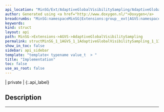 ```yaml
---
api_location: "MinSG/Ext/AdaptiveGlobalVisibilitySampling/AdaptiveGlobalVisibilitySampling.h"
author: Generated using <a href="http://www.doxygen.nl/">Doxygen</a>
breadcrumbs: "MinSG:namespaceMinSG|Extensions:group__ext|AGVS:namespaceMinSG_1_1AGVS|AdaptiveGlobalVisibilitySampling:classMinSG_1_1AGVS_1_1AdaptiveGlobalVisibilitySampling"
keywords: 
kind: struct
layout: api
path: MinSG->Extensions->AGVS->AdaptiveGlobalVisibilitySampling
permalink: structMinSG_1_1AGVS_1_1AdaptiveGlobalVisibilitySampling_1_1Implementation
show_in_toc: false
sidebar: api_sidebar
template: "template< typename value_t  > "
title: "Implementation"
toc: false
use_as_root: false
---
```


| private |
{:.api_label}

## Description





-------------------------------------------------------------------

